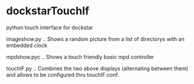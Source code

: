dockstarTouchIf
===============

python touch interface for dockstar

imageshow.py .. Shows a random picture from a list of directorys with an embedded clock

mpdshow.pyc .. Shows a touch friendly basic mpd controller

touchIF.py .. Combines the two above displays (alternating between them) and allows to be configured thru touchIF.conf.


